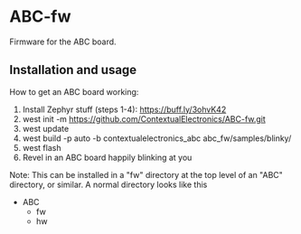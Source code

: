 # ABC-fw
Firmware for the ABC board. 

## Installation and usage 

How to get an ABC board working:

1. Install Zephyr stuff (steps 1-4): https://buff.ly/3ohvK42
2. west init -m https://github.com/ContextualElectronics/ABC-fw.git
3. west update
4. west build -p auto -b contextualelectronics_abc abc_fw/samples/blinky/
5. west flash
6. Revel in an ABC board happily blinking at you

Note: This can be installed in a "fw" directory at the top level of an "ABC" directory, or similar. A normal directory looks like this

* ABC
  * fw
  * hw
